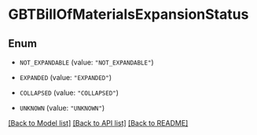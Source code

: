 # GBTBillOfMaterialsExpansionStatus

## Enum


* `NOT_EXPANDABLE` (value: `"NOT_EXPANDABLE"`)

* `EXPANDED` (value: `"EXPANDED"`)

* `COLLAPSED` (value: `"COLLAPSED"`)

* `UNKNOWN` (value: `"UNKNOWN"`)


[[Back to Model list]](../README.md#documentation-for-models) [[Back to API list]](../README.md#documentation-for-api-endpoints) [[Back to README]](../README.md)


